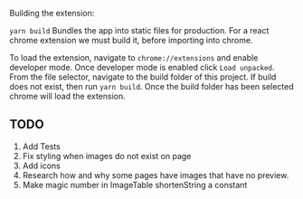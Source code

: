 Building the extension:

  `yarn build`
    Bundles the app into static files for production.
    For a react chrome extension we must build it, before 
    importing into chrome.


To load the extension, navigate to `chrome://extensions` and enable developer mode.  Once developer mode is enabled click `Load unpacked`.  From the file selector, navigate to the build folder of this project.  If build does not exist, then run `yarn build`.  Once the build folder has been selected chrome will load the extension.  

## TODO
1. Add Tests
2. Fix styling when images do not exist on page
3. Add icons
4. Research how and why some pages have images that have no preview. 
5. Make magic number in ImageTable shortenString a constant

